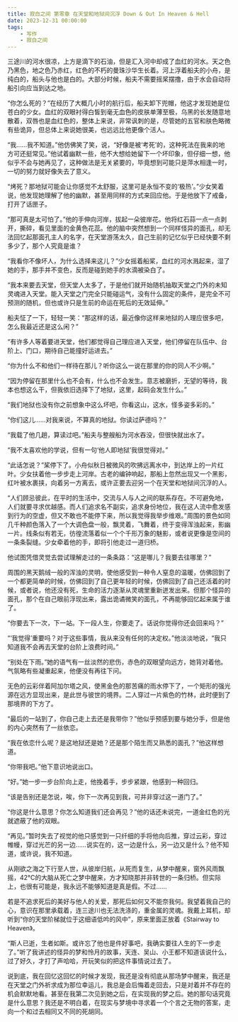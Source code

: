 ```yaml
---
title: 寂白之间 第零章 在天堂和地狱间沉浮 Down & Out In Heaven & Hell
date: 2023-12-31 00:00:00
tags: 
    - 写作
    - 寂白之间
---
```


三途川的河水很凉，上方是滴下的石油，但是汇入河中却成了血红的河水。天之色乃黑色，地之色乃赤红，红色的不朽的曼珠沙华生长着。河上浮着船夫的小舟，是纯白的，船头与他也是白的。大部分时候，船夫不需要摇桨摆撸，由于水会自动将船引向应当到达之地。
<!--more-->
“你怎么死的？”在经历了大概几小时的航行后，船夫卸下兜帽，他这才发现她是位苍白的少女。血红的双眼衬得白皙到毫无血色的皮肤单薄至极，乌黑的长发随意地散着，双唇也是血红色的，整体上来说，非常讽刺的是，尽管她的五官和肤色略微有些诡异，但总体上来说她很美，也远远比他更像个活人。

“我……我不知道。”他仿佛笑了笑，说，“好像是被‘考死’的，这种死法在我来的地方可还挺常见。”他试着幽默一些，他不大想给她留下一个坏印象，但仔细一想，他似乎不会与她再见了，这种做法是无关紧要的，毕竟想到可能只是萍水相逢一时，一切的努力就好像失去了意义。

“烤死？那地狱可能会让你感觉不太舒服，这里可是永恒不变的‘极热’。”少女笑着说，他发现她理解了他的幽默，甚至用同样的方式来回应他。于是他放下了戒备，打开了话匣子。

“那可真是太可怕了。”他的手伸向河岸，拔起一朵彼岸花。他将红石蒜一点一点剥开，撕碎，看见里面的金黄色花蕊。他的脑中突然想到一个同样怪异的面孔，却无法回忆起那面孔主人的名字，在天堂游荡太久，自己生前的记忆似乎已经快要不剩多少了，那个人究竟是谁？

“我看你不像坏人，为什么选择来这儿？”少女摇着船桨，血红的河水溅起来，湿了她的手，那手并不变色，反而是碰到她手的水滴被染白了。

“我本来要去天堂，但天堂人太多了，于是他们就开始随机抽取天堂之门外的未知灵魂进入天堂。能入天堂之门完全只能碰运气，没有什么固定的条件，是完全不可预测的随机，但也或许只是生前的命运在死后的无效延伸。”

船夫怔了一下，轻轻一笑：“那这样的话，最近像你这样来地狱的人理应很多吧，怎么我最近还是这么闲？”

“有许多人等着要进天堂，他们都觉得自己理应进入天堂，他们停留在队伍中、台阶上、门口，期待自己能撞好运进去。”

“你为什么不和他们一样待在那儿？听你这么一说在那里的你的同人不少啊。”

“因为停留在那里什么也不会有，什么也不会发生。意志被磨折，无望的等待，我本也想这么干，但我依旧选择下了地狱，这里，起码会发生什么。”

“我们地狱也没有你之前想象中这么坏吧，你看这山，这水，怪多姿多彩的。”

“你们这儿……对我来说，不算真的地狱。你读过萨德吗？”

“我载了他几趟，算读过吧。”船夫与整艘船为河水吞没，但很快就出水了。

“我不太喜欢他的学说，但有一句‘他人即地狱’我很觉得对。”

“此话怎说？”桨停下了。小舟似秋日被微风的吹拂远离水中，到达岸上的一片红叶。少女扶着他一步步走上河岸。古老的编钟响起，那船上忽然出现又一个黑影，红叶被水裹挟，向着另一方离去，或许正要去迎另一个在天堂和地狱间沉浮的人。

“人们顾忌彼此，在平时的生活中，交流与人与人之间的联系存在。不可避免地，人们就要寻求优越感。而人们追求名不副实，追求身份地位，我在这人流中愈发感到行为的空虚，但又不敢也不能停下来，所以我觉得我举步维艰。”周围的景色如同几千种颜色落入了一个大调色盘一般，飘灵着，飞舞着，终于变得浑浊起来，影幽一片。线条似有若无，彷徨流落着似一个个千形万象的魅影，或者说更像是空间的一条条裂缝。少女牵着他的手，即将引他走过一道归桥。

他试图凭借灵觉去尝试理解走过的一条条路：“这是哪儿？我要去往哪里？”

周围的黑天鹅绒一般的浑浊的灵明，使他感受到一种令人窒息的温暖，仿佛回到了一个都更简单的时候，仿佛回到了自己更年轻的时候，仿佛回到了自己还活着的时候，或者说，他还没有死，生命的活力逐渐从灵魂里重新迸发出来。但那个怪异的面孔，那个在自己眼前浮现出来，露出诡谲微笑的面孔，不再能够回忆起来属于谁了。

“你要去下一次，下一站。下一段人生，你要走了。话说你觉得你还会回来吗？”

“‘我觉得’重要吗？对于这些事情，我从来没有任何的决定权。”他淡淡地说，“我只知道我不会再去天堂的台阶上浪费时间。”

“别处在下雨。”她的语气有一丝淡然的悲伤，赤色的双眼望向远方，她背对着他。气氛略有些凝重起来，他便没有再往下问。

无色的云彩伴着阿加尔塔之风，使黑金色的那苦痛的雨水停下了，一个矩形的强光源在远方显现出来，是此世与彼世的境界。二人穿过一片紫色的竹林，此时便到了那境界的下方了。

“最后的一站到了，你自己走上去还是我带你？”他似乎预感到要与她分手，但是他的内心突然有了一丝依恋。

“我在依恋什么呢？是这地狱还是她？还是那个陌生而又熟悉的面孔？”他这样想道。

“你带我吧。”他下意识地说出口。

“好。”她一步一步台阶向上走，他挽着手，步步紧跟，他感到一种回归。

“该是告别还是怎说，唉，你下一次再见到我，可并非穿过这一道门了。”

“你这是什么意思？你怎么知道我们还会再见？”他的话还未说完，一道金红色的光就遮蔽了他的双眼。

“再见。”暂时失去了视觉的他只感觉到一只纤细的手将他向后推，穿过云彩，穿过帷幔，穿过光芒的另一边……说实在的，这一边是什么，另一边又是什么？他不知道，或许说，我不知道。

从刚欲之海之下行至人世，从彼岸归航，从死而复生，从梦中醒来，窗外风雨飘摇，42°C的大脑从死亡之梦中醒来，方才知晓那并非转世的一条归桥。但实际上，也很有可能是，我永远不能够知道是真是假。不过……

若是不追求死后的美好与他人的关爱，那死后如何又不能奈我何。我望着我自己的心，意识在那里承载着，连三途川也无法洗涤的，重金属的灵魂。我戴上耳机，却听到“你的天堂阶梯就位于这细语低吟的风中”，原来里面正放着《Stairway to Heaven》。

“斯人已逝，生者如斯。或许忘了他也是件好事吧，我确实要往人生的下一步走了。”听了我讲述的怪异的梦和怜月的故事，天连、吴山、小王都不知道该说什么，过了好久，才打了声哈哈，开玩笑似的把这件事情说过去了。

说到底，我在回忆这回忆的时候才发现，我还是没有彻底从那场梦中醒来，我还是在天堂之门外祈求成为那位幸运儿，我总是会后悔着走回去，只是对着并不存在的机会默默地看。甚至在我第二次见到她之后，在实现我的梦之后。她的那句话究竟是什么意思？我还是不明白着，在现实与梦境中寻求着一个个言之无物的答案，走向一个和过去相同又不同的死胡同。
